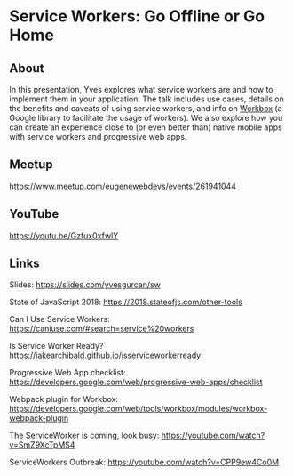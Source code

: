 # Service Workers: Go Offline or Go Home

## About

In this presentation, Yves explores what service workers are and how to implement them in your application. The talk includes use cases, details on the benefits and caveats of using service workers, and info on [Workbox](https://developers.google.com/web/tools/workbox) (a Google library to facilitate the usage of workers). We also explore how you can create an experience close to (or even better than) native mobile apps with service workers and progressive web apps.

## Meetup

https://www.meetup.com/eugenewebdevs/events/261941044

## YouTube

https://youtu.be/Gzfux0xfwlY

## Links

Slides: https://slides.com/yvesgurcan/sw

State of JavaScript 2018: https://2018.stateofjs.com/other-tools

Can I Use Service Workers: https://caniuse.com/#search=service%20workers

Is Service Worker Ready? https://jakearchibald.github.io/isserviceworkerready

Progressive Web App checklist: https://developers.google.com/web/progressive-web-apps/checklist

Webpack plugin for Workbox: https://developers.google.com/web/tools/workbox/modules/workbox-webpack-plugin

The ServiceWorker is coming, look busy: https://youtube.com/watch?v=SmZ9XcTpMS4

ServiceWorkers Outbreak: https://youtube.com/watch?v=CPP9ew4Co0M
